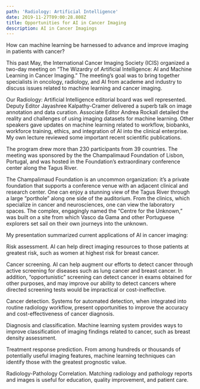 ```yaml
---
path: 'Radiology: Artificial Intelligence'
date: 2019-11-27T09:00:28.808Z
title: Opportunities for AI in Cancer Imaging
description: AI in Cancer Imagings
---
```

How can machine learning be harnessed to advance and improve imaging in patients with cancer?



This past May, the International Cancer Imaging Society (ICIS) organized a two-day meeting on “The Wizardry of Artificial Intelligence: AI and Machine Learning in Cancer Imaging.” The meeting’s goal was to bring together specialists in oncology, radiology, and AI from academe and industry to discuss issues related to machine learning and cancer imaging.



Our Radiology: Artificial Intelligence editorial board was well represented. Deputy Editor Jayashree Kalpathy-Cramer delivered a superb talk on image annotation and data curation. Associate Editor Andrea Rockall detailed the reality and challenges of using imaging datasets for machine learning. Other speakers gave updates on machine learning related to workflow, biobanks, workforce training, ethics, and integration of AI into the clinical enterprise. My own lecture reviewed some important recent scientific publications.



The program drew more than 230 participants from 39 countries. The meeting was sponsored by the the Champalimaud Foundation of Lisbon, Portugal, and was hosted in the Foundation’s extraordinary conference center along the Tagus River.



The Champalimaud Foundation is an uncommon organization: it’s a private foundation that supports a conference venue with an adjacent clinical and research center. One can enjoy a stunning view of the Tagus River through a large “porthole” along one side of the auditorium. From the clinics, which specialize in cancer and neurosciences, one can view the laboratory spaces. The complex, engagingly named the “Centre for the Unknown,” was built on a site from which Vasco da Gama and other Portuguese explorers set sail on their own journeys into the unknown.



My presentation summarized current applications of AI in cancer imaging:



Risk assessment. AI can help direct imaging resources to those patients at greatest risk, such as women at highest risk for breast cancer.

Cancer screening. AI can help augment our efforts to detect cancer through active screening for diseases such as lung cancer and breast cancer. In addition, “opportunistic” screening can detect cancer in exams obtained for other purposes, and may improve our ability to detect cancers where directed screening tests would be impractical or cost-ineffective.

Cancer detection. Systems for automated detection, when integrated into routine radiology workflow, present opportunities to improve the accuracy and cost-effectiveness of cancer diagnosis.

Diagnosis and classification. Machine learning system provides ways to improve classification of imaging findings related to cancer, such as breast density assessment.

Treatment response prediction. From among hundreds or thousands of potentially useful imaging features, machine learning techniques can identify those with the greatest prognostic value.

Radiology-Pathology Correlation. Matching radiology and pathology reports and images is useful for education, quality improvement, and patient care.
